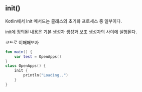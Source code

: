 
## init()

Kotlin에서 Init 메서드는 클래스의 초기화 프로세스 중 일부이다.

init에 정의된 내용은 기본 생성자 생성과 보조 생성자의 사이에 실행된다.

코드로 이해해보자

```kotlin
fun main() {  
    var test = OpenApps()  
}  
class OpenApps() {  
    init {  
        println("Loading..")  
    }  
}
```

